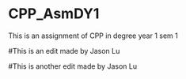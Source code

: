 # CPP_AsmDY1
This is an assignment of CPP in degree year 1 sem 1

#This is an edit made by Jason Lu

#This is another edit made by Jason Lu
